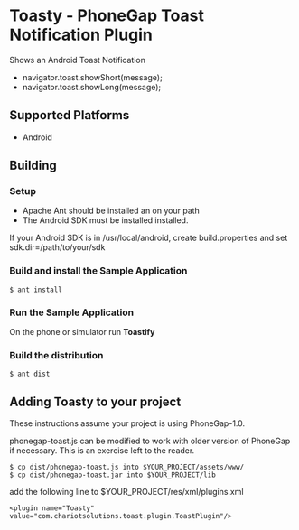Toasty - PhoneGap Toast Notification Plugin
===========================================

Shows an Android Toast Notification

* navigator.toast.showShort(message);
* navigator.toast.showLong(message);

Supported Platforms
--------------------
* Android

Building
--------------------

### Setup
 * Apache Ant should be installed an on your path
 * The Android SDK must be installed installed.

If your Android SDK is in /usr/local/android, create build.properties and set sdk.dir=/path/to/your/sdk

### Build and install the Sample Application

    $ ant install

### Run the Sample Application

On the phone or simulator run **Toastify**

### Build the distribution

    $ ant dist

Adding Toasty to your project
------------------------------

These instructions assume your project is using PhoneGap-1.0.

phonegap-toast.js can be modified to work with older version of PhoneGap if necessary. This is an exercise left to the reader.

    $ cp dist/phonegap-toast.js into $YOUR_PROJECT/assets/www/
    $ cp dist/phonegap-toast.jar into $YOUR_PROJECT/lib

add the following line to $YOUR_PROJECT/res/xml/plugins.xml

    <plugin name="Toasty" value="com.chariotsolutions.toast.plugin.ToastPlugin"/>
